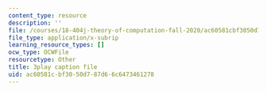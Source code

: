 ```yaml
---
content_type: resource
description: ''
file: /courses/18-404j-theory-of-computation-fall-2020/ac60581cbf3050d787d66c6473461278_4MgN6uxd4i4.vtt
file_type: application/x-subrip
learning_resource_types: []
ocw_type: OCWFile
resourcetype: Other
title: 3play caption file
uid: ac60581c-bf30-50d7-87d6-6c6473461278
---
```

